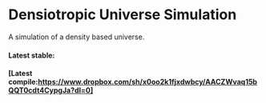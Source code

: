 # Densiotropic Universe Simulation
A simulation of a density based universe.
#### Latest stable: 
#### [Latest compile:https://www.dropbox.com/sh/x0oo2k1fjxdwbcy/AACZWvaq15bQQT0cdt4CypgJa?dl=0]
